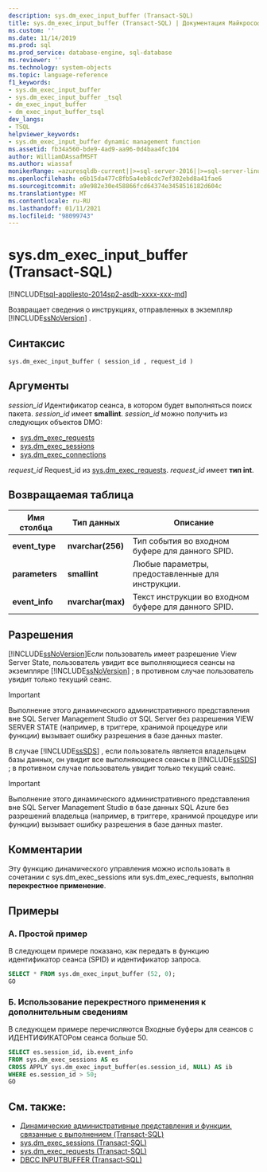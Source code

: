 ```yaml
---
description: sys.dm_exec_input_buffer (Transact-SQL)
title: sys.dm_exec_input_buffer (Transact-SQL) | Документация Майкрософт
ms.custom: ''
ms.date: 11/14/2019
ms.prod: sql
ms.prod_service: database-engine, sql-database
ms.reviewer: ''
ms.technology: system-objects
ms.topic: language-reference
f1_keywords:
- sys.dm_exec_input_buffer
- sys.dm_exec_input_buffer _tsql
- dm_exec_input_buffer
- dm_exec_input_buffer_tsql
dev_langs:
- TSQL
helpviewer_keywords:
- sys.dm_exec_input_buffer dynamic management function
ms.assetid: fb34a560-bde9-4ad9-aa96-0d4baa4fc104
author: WilliamDAssafMSFT
ms.author: wiassaf
monikerRange: =azuresqldb-current||>=sql-server-2016||>=sql-server-linux-2017||=azuresqldb-mi-current
ms.openlocfilehash: e6b15da477c8fb5a4eb8cdc7ef302ebd8a41fae6
ms.sourcegitcommit: a9e982e30e458866fcd64374e3458516182d604c
ms.translationtype: MT
ms.contentlocale: ru-RU
ms.lasthandoff: 01/11/2021
ms.locfileid: "98099743"
---
```

# <a name="sysdm_exec_input_buffer-transact-sql"></a>sys.dm_exec_input_buffer (Transact-SQL)

[!INCLUDE[tsql-appliesto-2014sp2-asdb-xxxx-xxx-md](../../includes/tsql-appliesto-2014sp2-asdb-xxxx-xxx-md.md)]

Возвращает сведения о инструкциях, отправленных в экземпляр [!INCLUDE[ssNoVersion](../../includes/ssnoversion-md.md)] .

## <a name="syntax"></a>Синтаксис

```
sys.dm_exec_input_buffer ( session_id , request_id )
```

## <a name="arguments"></a>Аргументы

*session_id* Идентификатор сеанса, в котором будет выполняться поиск пакета. *session_id* имеет **smallint**. *session_id* можно получить из следующих объектов DMO:

- [sys.dm_exec_requests](../../relational-databases/system-dynamic-management-views/sys-dm-exec-requests-transact-sql.md)
- [sys.dm_exec_sessions](../../relational-databases/system-dynamic-management-views/sys-dm-exec-sessions-transact-sql.md)
- [sys.dm_exec_connections](../../relational-databases/system-dynamic-management-views/sys-dm-exec-connections-transact-sql.md)

*request_id* Request_id из [sys.dm_exec_requests](../../relational-databases/system-dynamic-management-views/sys-dm-exec-requests-transact-sql.md). *request_id* имеет **тип int**.

## <a name="table-returned"></a>Возвращаемая таблица

|Имя столбца|Тип данных|Описание|
|-----------------|---------------|-----------------|
|**event_type**|**nvarchar(256)**|Тип события во входном буфере для данного SPID.|
|**parameters**|**smallint**|Любые параметры, предоставленные для инструкции.|
|**event_info**|**nvarchar(max)**|Текст инструкции во входном буфере для данного SPID.|

## <a name="permissions"></a>Разрешения

[!INCLUDE[ssNoVersion](../../includes/ssnoversion-md.md)]Если пользователь имеет разрешение View Server State, пользователь увидит все выполняющиеся сеансы на экземпляре [!INCLUDE[ssNoVersion](../../includes/ssnoversion-md.md)] ; в противном случае пользователь увидит только текущий сеанс.

> [!IMPORTANT]
> Выполнение этого динамического административного представления вне SQL Server Management Studio от SQL Server без разрешения VIEW SERVER STATE (например, в триггере, хранимой процедуре или функции) вызывает ошибку разрешения в базе данных master.

В случае [!INCLUDE[ssSDS](../../includes/sssds-md.md)] , если пользователь является владельцем базы данных, он увидит все выполняющиеся сеансы в [!INCLUDE[ssSDS](../../includes/sssds-md.md)] ; в противном случае пользователь увидит только текущий сеанс.

> [!IMPORTANT]
> Выполнение этого динамического административного представления вне SQL Server Management Studio в базе данных SQL Azure без разрешений владельца (например, в триггере, хранимой процедуре или функции) вызывает ошибку разрешения в базе данных master.

## <a name="remarks"></a>Комментарии

Эту функцию динамического управления можно использовать в сочетании с sys.dm_exec_sessions или sys.dm_exec_requests, выполняя **перекрестное применение**.

## <a name="examples"></a>Примеры

### <a name="a-simple-example"></a>A. Простой пример

В следующем примере показано, как передать в функцию идентификатор сеанса (SPID) и идентификатор запроса.

```sql
SELECT * FROM sys.dm_exec_input_buffer (52, 0);
GO
```

### <a name="b-using-cross-apply-to-additional-information"></a>Б. Использование перекрестного применения к дополнительным сведениям

В следующем примере перечисляются Входные буферы для сеансов с ИДЕНТИФИКАТОРом сеанса больше 50.

```sql
SELECT es.session_id, ib.event_info
FROM sys.dm_exec_sessions AS es
CROSS APPLY sys.dm_exec_input_buffer(es.session_id, NULL) AS ib
WHERE es.session_id > 50;
GO
```

## <a name="see-also"></a>См. также:

- [Динамические административные представления и функции, связанные с выполнением (Transact-SQL)](../../relational-databases/system-dynamic-management-views/execution-related-dynamic-management-views-and-functions-transact-sql.md)
- [sys.dm_exec_sessions (Transact-SQL)](../../relational-databases/system-dynamic-management-views/sys-dm-exec-sessions-transact-sql.md)
- [sys.dm_exec_requests (Transact-SQL)](../../relational-databases/system-dynamic-management-views/sys-dm-exec-requests-transact-sql.md)
- [DBCC INPUTBUFFER (Transact-SQL)](../../t-sql/database-console-commands/dbcc-inputbuffer-transact-sql.md)
